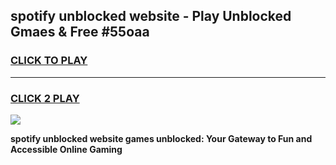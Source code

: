 
## spotify unblocked website - Play Unblocked Gmaes & Free #55oaa
<h3>
<a href="https://news.freeplayer.one?title=spotify_unblocked_website&ref=27F">CLICK TO PLAY</a></h3>
<hr>

<h3>
<a href="https://news.freeplayer.one?title=spotify_unblocked_website&ref=27F">CLICK 2 PLAY</a>
  
</h3>

<a href="https://news.freeplayer.one?title=spotify_unblocked_website&ref=27F/"><img src="https://clearcache.store/games.png"></a>


**spotify unblocked website games unblocked: Your Gateway to Fun and Accessible Online Gaming**
